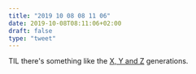 ```yaml
---
title: "2019 10 08 08 11 06"
date: 2019-10-08T08:11:06+02:00
draft: false
type: "tweet"
---
```

TIL there's something like the [X, Y and Z](http://socialmarketing.org/archives/generations-xy-z-and-the-others/) generations.
